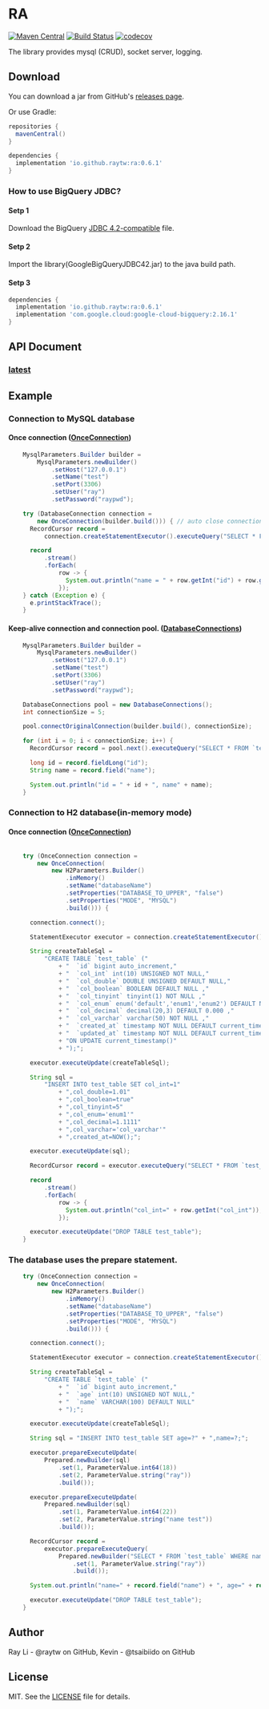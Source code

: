 # RA
[![Maven Central](https://maven-badges.herokuapp.com/maven-central/io.github.raytw/ra/badge.svg)](https://maven-badges.herokuapp.com/maven-central/io.github.raytw/ra)
[![Build Status](https://travis-ci.com/RayTW/RA.svg?branch=develop)](https://travis-ci.com/RayTW/RA)
[![codecov](https://codecov.io/gh/RayTW/RA/branch/develop/graph/badge.svg?token=QVO57XPZRK)](https://codecov.io/gh/RayTW/RA)

The library provides mysql (CRUD), socket server, logging.

## Download

You can download a jar from GitHub's [releases page](https://github.com/RayTW/RA/releases).

Or use Gradle:

```gradle
repositories {
  mavenCentral()
}

dependencies {
  implementation 'io.github.raytw:ra:0.6.1'
}
```

### How to use BigQuery JDBC?
#### Setp 1 
Download the BigQuery [JDBC 4.2-compatible](https://storage.googleapis.com/simba-bq-release/jdbc/SimbaJDBCDriverforGoogleBigQuery42_1.3.0.1001.zip) file.

#### Setp 2
Import the library(GoogleBigQueryJDBC42.jar) to the java build path.

#### Setp 3
```gradle
dependencies {
  implementation 'io.github.raytw:ra:0.6.1'
  implementation 'com.google.cloud:google-cloud-bigquery:2.16.1'
}
```

## API Document 
### [latest](https://raytw.github.io/RA/)

## Example
### Connection to MySQL database
#### Once connection ([OnceConnection](https://raytw.github.io/RA/ra/db/connection/OnceConnection.html))
```java
    MysqlParameters.Builder builder =
        MysqlParameters.newBuilder()
            .setHost("127.0.0.1")
            .setName("test")
            .setPort(3306)
            .setUser("ray")
            .setPassword("raypwd");

    try (DatabaseConnection connection =
        new OnceConnection(builder.build())) { // auto close connection.
      RecordCursor record =
          connection.createStatementExecutor().executeQuery("SELECT * FROM `test_table`");

      record
          .stream()
          .forEach(
              row -> {
                System.out.println("name = " + row.getInt("id") + row.getString("name"));
              });
    } catch (Exception e) {
      e.printStackTrace();
    }
```

#### Keep-alive connection and connection pool. ([DatabaseConnections](https://raytw.github.io/RA/ra/db/DatabaseConnections.html))
```java
    MysqlParameters.Builder builder =
        MysqlParameters.newBuilder()
            .setHost("127.0.0.1")
            .setName("test")
            .setPort(3306)
            .setUser("ray")
            .setPassword("raypwd");

    DatabaseConnections pool = new DatabaseConnections();
    int connectionSize = 5;

    pool.connectOriginalConnection(builder.build(), connectionSize);

    for (int i = 0; i < connectionSize; i++) {
      RecordCursor record = pool.next().executeQuery("SELECT * FROM `test_table` LIMIT 1");

      long id = record.fieldLong("id");
      String name = record.field("name");

      System.out.println("id = " + id + ", name" + name);
    }
```

### Connection to H2 database(in-memory mode)
#### Once connection ([OnceConnection](https://raytw.github.io/RA/ra/db/connection/OnceConnection.html))
```java

    try (OnceConnection connection =
        new OnceConnection(
            new H2Parameters.Builder()
                .inMemory()
                .setName("databaseName")
                .setProperties("DATABASE_TO_UPPER", "false")
                .setProperties("MODE", "MYSQL")
                .build())) {

      connection.connect();

      StatementExecutor executor = connection.createStatementExecutor();

      String createTableSql =
          "CREATE TABLE `test_table` ("
              + "  `id` bigint auto_increment,"
              + "  `col_int` int(10) UNSIGNED NOT NULL,"
              + "  `col_double` DOUBLE UNSIGNED DEFAULT NULL,"
              + "  `col_boolean` BOOLEAN DEFAULT NULL ,"
              + "  `col_tinyint` tinyint(1) NOT NULL ,"
              + "  `col_enum` enum('default','enum1','enum2') DEFAULT NULL ,"
              + "  `col_decimal` decimal(20,3) DEFAULT 0.000 ,"
              + "  `col_varchar` varchar(50) NOT NULL ,"
              + "  `created_at` timestamp NOT NULL DEFAULT current_timestamp(),"
              + "  `updated_at` timestamp NOT NULL DEFAULT current_timestamp() "
              + "ON UPDATE current_timestamp()"
              + ");";

      executor.executeUpdate(createTableSql);

      String sql =
          "INSERT INTO test_table SET col_int=1"
              + ",col_double=1.01"
              + ",col_boolean=true"
              + ",col_tinyint=5"
              + ",col_enum='enum1'"
              + ",col_decimal=1.1111"
              + ",col_varchar='col_varchar'"
              + ",created_at=NOW();";

      executor.executeUpdate(sql);

      RecordCursor record = executor.executeQuery("SELECT * FROM `test_table`");

      record
          .stream()
          .forEach(
              row -> {
                System.out.println("col_int=" + row.getInt("col_int"));
              });

      executor.executeUpdate("DROP TABLE test_table");
    }
```

### The database uses the prepare statement.

```java
    try (OnceConnection connection =
        new OnceConnection(
            new H2Parameters.Builder()
                .inMemory()
                .setName("databaseName")
                .setProperties("DATABASE_TO_UPPER", "false")
                .setProperties("MODE", "MYSQL")
                .build())) {

      connection.connect();

      StatementExecutor executor = connection.createStatementExecutor();

      String createTableSql =
          "CREATE TABLE `test_table` ("
              + "  `id` bigint auto_increment,"
              + "  `age` int(10) UNSIGNED NOT NULL,"
              + "  `name` VARCHAR(100) DEFAULT NULL"
              + ");";

      executor.executeUpdate(createTableSql);

      String sql = "INSERT INTO test_table SET age=?" + ",name=?;";

      executor.prepareExecuteUpdate(
          Prepared.newBuilder(sql)
              .set(1, ParameterValue.int64(18))
              .set(2, ParameterValue.string("ray"))
              .build());

      executor.prepareExecuteUpdate(
          Prepared.newBuilder(sql)
              .set(1, ParameterValue.int64(22))
              .set(2, ParameterValue.string("name test"))
              .build());

      RecordCursor record =
          executor.prepareExecuteQuery(
              Prepared.newBuilder("SELECT * FROM `test_table` WHERE name = ? LIMIT 1;")
                  .set(1, ParameterValue.string("ray"))
                  .build());

      System.out.println("name=" + record.field("name") + ", age=" + record.fieldInt("age"));

      executor.executeUpdate("DROP TABLE test_table");
    }
```

## Author

Ray Li - @raytw on GitHub, Kevin - @tsaibiido on GitHub

## License

MIT. See the [LICENSE](https://raw.githubusercontent.com/RayTW/RA/main/LICENSE) file for details.
